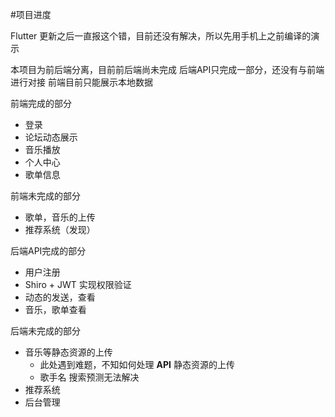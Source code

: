 #项目进度

Flutter 更新之后一直报这个错，目前还没有解决，所以先用手机上之前编译的演示

本项目为前后端分离，目前前后端尚未完成
后端API只完成一部分，还没有与前端进行对接
前端目前只能展示本地数据


前端完成的部分
* 登录
* 论坛动态展示
* 音乐播放
* 个人中心
* 歌单信息

前端未完成的部分
* 歌单，音乐的上传
* 推荐系统（发现）

后端API完成的部分
* 用户注册
* Shiro + JWT 实现权限验证
* 动态的发送，查看
* 音乐，歌单查看

后端未完成的部分
* 音乐等静态资源的上传
    * 此处遇到难题，不知如何处理 **API** 静态资源的上传
    * 歌手名 搜索预测无法解决
* 推荐系统
* 后台管理

